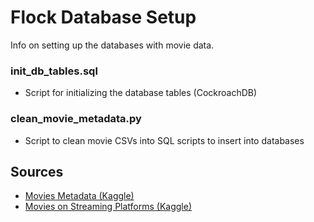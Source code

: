 # Flock Database Setup
Info on setting up the databases with movie data.

### init_db_tables.sql
* Script for initializing the database tables (CockroachDB)

### clean_movie_metadata.py
* Script to clean movie CSVs into SQL scripts to insert into databases

## Sources
* [Movies Metadata (Kaggle)](https://www.kaggle.com/rounakbanik/the-movies-dataset?select=movies_metadata.csv)
* [Movies on Streaming Platforms (Kaggle)](https://www.kaggle.com/ruchi798/movies-on-netflix-prime-video-hulu-and-disney)